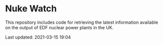 # Nuke Watch

This repository includes code for retrieving the latest information available on the output of EDF nuclear power plants in the UK.

Last updated: 2021-03-15 19:04